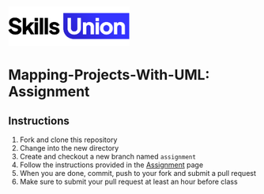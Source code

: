 [<img src="assets/images/su-logo.png" alt="Skills Union Logo" height="80px" />](https://www.skillsunion.com/)

# Mapping-Projects-With-UML: Assignment

## Instructions

1. Fork and clone this repository
1. Change into the new directory
1. Create and checkout a new branch named `assignment`
1. Follow the instructions provided in the [Assignment](Assignment.md) page
1. When you are done, commit, push to your fork and submit a pull request
1. Make sure to submit your pull request at least an hour before class
